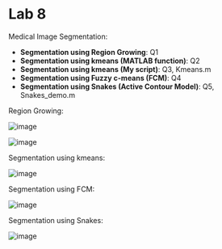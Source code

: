 # Lab 8

Medical Image Segmentation:

*   **Segmentation using Region Growing**: Q1
*   **Segmentation using kmeans (MATLAB function)**: Q2
*   **Segmentation using kmeans (My script)**: Q3, Kmeans.m
*   **Segmentation using Fuzzy c-means (FCM)**: Q4
*   **Segmentation using Snakes (Active Contour Model)**: Q5, Snakes_demo.m

Region Growing:

![image](https://user-images.githubusercontent.com/94138466/152868699-5acc6cc6-7204-4f3d-b293-74a31fdb3d77.png)

![image](https://user-images.githubusercontent.com/94138466/152868710-cd965461-c4d8-47f9-a87a-eb63998558bc.png)

Segmentation using kmeans:

![image](https://user-images.githubusercontent.com/94138466/152869185-7f3d7d5f-4e9e-4b00-aa84-80ff43c8fbb7.png)

Segmentation using FCM:

![image](https://user-images.githubusercontent.com/94138466/152869146-be1c0da4-b193-4370-a1db-5326b006d001.png)

Segmentation using Snakes:

![image](https://user-images.githubusercontent.com/94138466/152869619-13d75637-7bbf-4e57-a5a1-88f20f9f8b19.png)
